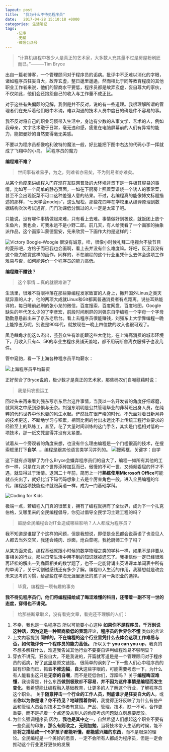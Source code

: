 ```yaml
---
layout: post
title:  "我为什么不待见程序员"
date:   2017-04-28 15:10:18 +0000
categories: 生活笔记
tags:
     -记事
     -无聊
     -微信公众号
---
```


>“计算机编程中极少人是真正的艺术家，大多数人充其量不过是房屋粉刷匠而已。”———Tim Bryce

出自一篇老博客，一个管理顾问对于程序员的诟病。批评中不乏难以消化的字眼，诸如程序员狂妄自大，故弄玄虚，整日邋里邋遢，然而相比于同等教育程度的其他职业工作者来说，他们的智商水平要低，程序员都是故弄玄虚，妄自尊大的家伙，不仅如此，他们会还抱怨自己的收入与工作量不成正比。

对于这些有失偏颇的见解，我倒是并不反对，说的有一些道理。我很理解所谓的管理者们在充斥着他们眼中木讷，难以沟通的技术人员中度日的确是件不容易的事。

我不反对将自己的职业习惯带入生活中，身边有少数的从事文学、艺术的人，例如我母亲，文字艺术融于日常，毫无违和感，疲惫在电脑屏幕前的人们有异常的能力，能把曼妙的自然变得毫无美感。

不要以为程序员都像哈利波特的魔法一般，好比能把下图中右边的代码小手一挥就成了飞翔中的小鸟。
![程序员的魔力](http://upload-images.jianshu.io/upload_images/1160742-0f364673f5f9f480.png?imageMogr2/auto-orient/strip%7CimageView2/2/w/1240)


**编程难不难？**
>世间事有难易乎，为之，则难者亦易矣，不为则易者亦难矣。

从某个角度来讲编程入门在现在互联网普及的大环境背景下是一件极其容易的事情，比如写一个简单的静态页面，一如在下厨房上照着菜谱烧一个诱人的家常菜，甚至不会出现饭菜不可口这种差强人意的结果。不过，若编程真的能像博文标题描述的那样，“七天学会nodejs”，这么轻松，那些花四年在学校里从编译原理到数据结构次次考试通宵，门门功课低分飘过的人一定是太笨了吧。

只能说，没有哪件事情做起来难，只有看上去难。事情做好到极致，就饭团上放个生鱼片，我也会，可我永远不是小野二郎。前几天，有人给我看了一个画家的抽象派作品，这个画家叫蒙德里安，先来欣赏一下画作大约是这样的：

![Victory Boogie-Woogie](http://upload-images.jianshu.io/upload_images/1160742-50f77bb840ed2374.png?imageMogr2/auto-orient/strip%7CimageView2/2/w/1240)
很没有诚意，哇，很像小时候礼拜二电视台不放节目的菱形吧，方格子而已我也会画啊，看上去并没有什么难度嘛。好吧，反正我没有这个能力欣赏这样的画作，同样的，不在编程的这个行业里凭什么去体会这项工作难易与否，如何能评价一个程序员的能力高低。

**编程赚不赚钱？**
>这个事情....真的就很难讲了

生活里，很难不将眼神落在那些靠编程发家致富的人身上，撇开国外Linus之类天赋异禀的人才，他的两项大成就Linux和Git都离普通消费者有点距离。说些耳熟能详的，每日睡前必刷的张小龙的微信，百度搜索，百度网盘，百度地图，Google缺失的年代怎么少的了李彦宏，前段时间刷屏的刘强东自学编程一个字母一个字母勤勤恳恳敲出来了京东老后台。看上去程序员很能赚钱，刘强东上大学靠编程一晚上能挣五万呢，别说是90年代，就放现在一晚上四位数的收入也很可观了。

凤毛麟角才能这么杰出，芸芸众生有谁能跟这些大佬比，在上海高消费的城市环境下，月收入只有4、5K的毕业生程序员铺天盖地，都不用玩断舍离衣服裤子也没几件。

管中窥豹，看一下上海各种程序员平均薪水：

![上海程序员平均薪资](http://upload-images.jianshu.io/upload_images/1160742-9bbb60e0b3224123.png?imageMogr2/auto-orient/strip%7CimageView2/2/w/1240)

正好契合了Bryce说的，极少数才是真正的艺术家，那些码农们自嘲慰藉时说：
> 我是码农搬运工

回过头来再来看刘强东写京东后台这件事情，当我以一名开发者的角度仔细琢磨，就冥冥之中感到恐惧与无奈。刘强东明明是公共管理毕业的非科班出身人员，在纯粹的代码世界中他也耍的风生水起。俨然处在很严峻的时代，不光面对着日新月异的技术更迭，不断地学习与积累，相同比例的付出永远比不上传统工程行业要求的经验至上的熟练工，甚至，花了大量时间训练的这门手艺，其实是门槛相对低的一项技术，那一纸文凭显得并没有太紧要。

试着从一个旁观者的角度来想，也没有什么理由编程是一个门槛很高的技术，在搜索框里打下**自学**...，编程是跟其他语言类学习并列的。
![搜索框，关键字：自学](http://upload-images.jianshu.io/upload_images/1160742-5fde0115f074e8aa.png?imageMogr2/auto-orient/strip%7CimageView2/2/w/1240)

这下就有点理解了为什么Bryce会嫌弃程序员们的自大了，编程一如所有其他的工作一样，只是在为这个世界添砖加瓦而已，傲慢的不可一世，又频频委屈的怀才不遇，就显得过于矫情。退回二十年前，简历上一行**熟练使用Microsoft Office**可能就点突出了，就好比当下码代码想象上去是个厉害角色一般。进入全民编程的年代，编程这项技能也许就跟英语一样，成为一门基础学科。

![Coding for Kids](http://upload-images.jianshu.io/upload_images/1160742-3c1ff594a37790ae.png?imageMogr2/auto-orient/strip%7CimageView2/2/w/1240)


极端一点，若编程入门真的很繁复，拥有了编程就拥有了全世界，成为下一个扎克伯格，又哪里来的全民编程倡导，你见过倡导全民学习土建工程的吗？

>鼓励全民编程会对IT业造成哪些影响？人人都成为程序员？

我不知道是谁提了个这样的问题，但是我想说，即便是全民都会说英语了也没见人人都去当外交官，我还会炖肉、炒面，炝白菜呢，我抢厨师工作了吗？

从某方面来说，编程基础就跟小时候的数学物理之类的学科一样，如果不是非要从事相关的行业，那些日常生活中用不到的知识就被遗忘了。我相信你一定已经很难再轻松的解出一到椭圆相关的数学题了，也不一定能背诵出英语课本单词表中所有的单词了，关于切割磁感线还有多少了解。编程带入生活的作用，我猜想就是改变未来思考的习惯，给那些在学海无涯里迷茫的孩子另一条职业的选择。

>毕竟，编程是一项有趣的事务

**我不待见程序员们，他们将编程描绘成了晦涩难懂的科目，还带着一副不可一世的态度，穿得也不讲究。**


> 给那些断章取义，没有看完文章，看完还不理解的人们：
1. 不幸，我也是一名程序员
所以可能要小心这种 **如果你不是程序员，千万别说这种话，因为这是一种智商极低的表现**评论，**程序员的世界你不懂** 类似的言论
2. 上文内容提到 **同样的，不在编程的这个行业里凭什么去体会这项工作难易与否，如何能评价一个程序员的能力高低。**
所以关于 **you can you up**，我真的不想多解释什么，难道我告诫其他行业不要妄自评判编程难易不够明显？
3. 穿衣不讲究，狂妄自大，不是我说的，开篇就写道是是一个管理顾问对于程序员的诟病，好了[这里](http://blog.jobbole.com/1446/)是原文链接。
很简单的讽刺了一下一些人们心中程序员的固有印象而已，抓着**不修边幅**，**自大**这些字眼的，可能需要考虑一下，为什么有人能看出这只是**无奈的自嘲**，而不是贬低你们，浮躁吗？
关于**编程晦涩难懂**，我谈得是，什么东西**做到极致**都**不容易**，**并不因为这件事情是编程而发生变化**。我希望能让编程融入基础教育，让更多的人了解这个行业，了解程序员这个职业。
关于**随意抨击一个行业的工作人员，到底谁才是狂妄自大的人**，或者**你以为你是谁？你不待见？地球围着你转**，我觉得正好反映了为什么有些产品和管理人员会对技术工作者有意见。产品、管理，技术，缺一不可，合作更重要，而不是抓着一个点还没从别人的角度考虑问题就立刻想要反驳。
4. 为什么强调程序员
因为，**我也是其中之一**，自然希望人们想起这个职业不要有一些负面的印象，**那么有则改之，无则加勉**，当将技术带入生活的时候，能不能**将之描绘成一个5岁孩子都能听懂，都能感兴趣的东西**，而不是艰深的理论。全民编程是一个美好的愿景，一定不会所有人都成为程序员，但是一定会推动这个行业更好更快的发展
